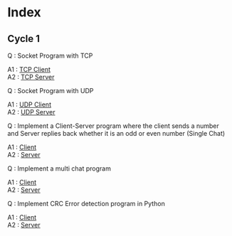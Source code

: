 # Index

## Cycle 1

Q : Socket Program with TCP

A1 : [TCP Client](./Exp%201/tcp_client.py) \
A2 : [TCP Server](./Exp%201/tcp_server.py)

Q : Socket Program with UDP

A1 : [UDP Client](./Exp%202/udp_client.py) \
A2 : [UDP Server](./Exp%202/udp_server.py)

Q : Implement a Client-Server  program where the client sends a number and Server replies back whether it is an odd or even number (Single Chat)

A1 : [Client](./Exp%203/client.py) \
A2 : [Server](./Exp%203/server.py)

Q : Implement a multi chat program

A1 : [Client](./Exp%204/client.py) \
A2 : [Server](./Exp%204/server.py)

Q : Implement CRC Error detection program in Python

A1 : [Client](./Exp%205/client.py) \
A2 : [Server](./Exp%205/server.py)